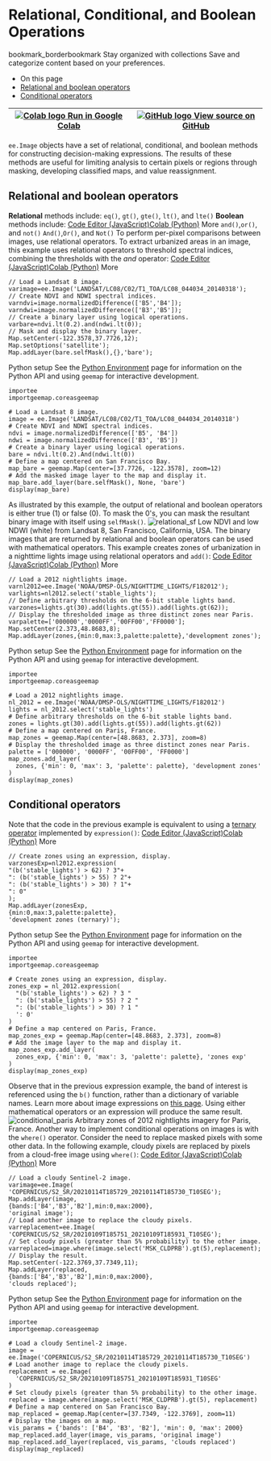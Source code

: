  
#  Relational, Conditional, and Boolean Operations 
bookmark_borderbookmark Stay organized with collections  Save and categorize content based on your preferences.
  * On this page
  * [Relational and boolean operators](https://developers.google.com/earth-engine/guides/image_relational#relational-and-boolean-operators)
  * [Conditional operators](https://developers.google.com/earth-engine/guides/image_relational#conditional-operators)


[ ![Colab logo](https://developers.google.com/static/earth-engine/images/colab_logo_32px.png) Run in Google Colab ](https://colab.research.google.com/github/google/earthengine-community/blob/master/guides/linked/generated/image_relational.ipynb) |  [ ![GitHub logo](https://developers.google.com/static/earth-engine/images/GitHub-Mark-32px.png) View source on GitHub ](https://github.com/google/earthengine-community/blob/master/guides/linked/generated/image_relational.ipynb)  
---|---  
`ee.Image` objects have a set of relational, conditional, and boolean methods for constructing decision-making expressions. The results of these methods are useful for limiting analysis to certain pixels or regions through masking, developing classified maps, and value reassignment.
## Relational and boolean operators
**Relational** methods include:
`eq()`, `gt()`, `gte()`, `lt()`, and `lte()`
**Boolean** methods include:
[Code Editor (JavaScript)](https://developers.google.com/earth-engine/guides/image_relational#code-editor-javascript-sample)[Colab (Python)](https://developers.google.com/earth-engine/guides/image_relational#colab-python-sample) More
`and()`,`or()`, and `not()`
`And()`,`Or()`, and `Not()`
To perform per-pixel comparisons between images, use relational operators. To extract urbanized areas in an image, this example uses relational operators to threshold spectral indices, combining the thresholds with the _and_ operator:
[Code Editor (JavaScript)](https://developers.google.com/earth-engine/guides/image_relational#code-editor-javascript-sample)[Colab (Python)](https://developers.google.com/earth-engine/guides/image_relational#colab-python-sample) More
```
// Load a Landsat 8 image.
varimage=ee.Image('LANDSAT/LC08/C02/T1_TOA/LC08_044034_20140318');
// Create NDVI and NDWI spectral indices.
varndvi=image.normalizedDifference(['B5','B4']);
varndwi=image.normalizedDifference(['B3','B5']);
// Create a binary layer using logical operations.
varbare=ndvi.lt(0.2).and(ndwi.lt(0));
// Mask and display the binary layer.
Map.setCenter(-122.3578,37.7726,12);
Map.setOptions('satellite');
Map.addLayer(bare.selfMask(),{},'bare');
```
Python setup
See the [ Python Environment](https://developers.google.com/earth-engine/guides/python_install) page for information on the Python API and using `geemap` for interactive development.
```
importee
importgeemap.coreasgeemap
```
```
# Load a Landsat 8 image.
image = ee.Image('LANDSAT/LC08/C02/T1_TOA/LC08_044034_20140318')
# Create NDVI and NDWI spectral indices.
ndvi = image.normalizedDifference(['B5', 'B4'])
ndwi = image.normalizedDifference(['B3', 'B5'])
# Create a binary layer using logical operations.
bare = ndvi.lt(0.2).And(ndwi.lt(0))
# Define a map centered on San Francisco Bay.
map_bare = geemap.Map(center=[37.7726, -122.3578], zoom=12)
# Add the masked image layer to the map and display it.
map_bare.add_layer(bare.selfMask(), None, 'bare')
display(map_bare)
```

As illustrated by this example, the output of relational and boolean operators is either true (1) or false (0). To mask the 0's, you can mask the resultant binary image with itself using `selfMask()`.
![relational_sf](https://developers.google.com/static/earth-engine/images/Images_relational_sf.png) Low NDVI and low NDWI (white) from Landsat 8, San Francisco, California, USA. 
The binary images that are returned by relational and boolean operators can be used with mathematical operators. This example creates zones of urbanization in a nighttime lights image using relational operators and `add()`:
[Code Editor (JavaScript)](https://developers.google.com/earth-engine/guides/image_relational#code-editor-javascript-sample)[Colab (Python)](https://developers.google.com/earth-engine/guides/image_relational#colab-python-sample) More
```
// Load a 2012 nightlights image.
varnl2012=ee.Image('NOAA/DMSP-OLS/NIGHTTIME_LIGHTS/F182012');
varlights=nl2012.select('stable_lights');
// Define arbitrary thresholds on the 6-bit stable lights band.
varzones=lights.gt(30).add(lights.gt(55)).add(lights.gt(62));
// Display the thresholded image as three distinct zones near Paris.
varpalette=['000000','0000FF','00FF00','FF0000'];
Map.setCenter(2.373,48.8683,8);
Map.addLayer(zones,{min:0,max:3,palette:palette},'development zones');
```
Python setup
See the [ Python Environment](https://developers.google.com/earth-engine/guides/python_install) page for information on the Python API and using `geemap` for interactive development.
```
importee
importgeemap.coreasgeemap
```
```
# Load a 2012 nightlights image.
nl_2012 = ee.Image('NOAA/DMSP-OLS/NIGHTTIME_LIGHTS/F182012')
lights = nl_2012.select('stable_lights')
# Define arbitrary thresholds on the 6-bit stable lights band.
zones = lights.gt(30).add(lights.gt(55)).add(lights.gt(62))
# Define a map centered on Paris, France.
map_zones = geemap.Map(center=[48.8683, 2.373], zoom=8)
# Display the thresholded image as three distinct zones near Paris.
palette = ['000000', '0000FF', '00FF00', 'FF0000']
map_zones.add_layer(
  zones, {'min': 0, 'max': 3, 'palette': palette}, 'development zones'
)
display(map_zones)
```

## Conditional operators
Note that the code in the previous example is equivalent to using a [ternary operator](http://en.wikipedia.org/wiki/%3F:) implemented by `expression()`:
[Code Editor (JavaScript)](https://developers.google.com/earth-engine/guides/image_relational#code-editor-javascript-sample)[Colab (Python)](https://developers.google.com/earth-engine/guides/image_relational#colab-python-sample) More
```
// Create zones using an expression, display.
varzonesExp=nl2012.expression(
"(b('stable_lights') > 62) ? 3"+
": (b('stable_lights') > 55) ? 2"+
": (b('stable_lights') > 30) ? 1"+
": 0"
);
Map.addLayer(zonesExp,
{min:0,max:3,palette:palette},
'development zones (ternary)');
```
Python setup
See the [ Python Environment](https://developers.google.com/earth-engine/guides/python_install) page for information on the Python API and using `geemap` for interactive development.
```
importee
importgeemap.coreasgeemap
```
```
# Create zones using an expression, display.
zones_exp = nl_2012.expression(
  "(b('stable_lights') > 62) ? 3 "
  ": (b('stable_lights') > 55) ? 2 "
  ": (b('stable_lights') > 30) ? 1 "
  ': 0'
)
# Define a map centered on Paris, France.
map_zones_exp = geemap.Map(center=[48.8683, 2.373], zoom=8)
# Add the image layer to the map and display it.
map_zones_exp.add_layer(
  zones_exp, {'min': 0, 'max': 3, 'palette': palette}, 'zones exp'
)
display(map_zones_exp)
```

Observe that in the previous expression example, the band of interest is referenced using the `b()` function, rather than a dictionary of variable names. Learn more about image expressions on [this page](https://developers.google.com/earth-engine/guides/image_math#expressions). Using either mathematical operators or an expression will produce the same result.
![conditional_paris](https://developers.google.com/static/earth-engine/images/Images_conditional_nightlights_paris.png) Arbitrary zones of 2012 nightlights imagery for Paris, France. 
Another way to implement conditional operations on images is with the `where()` operator. Consider the need to replace masked pixels with some other data. In the following example, cloudy pixels are replaced by pixels from a cloud-free image using `where()`:
[Code Editor (JavaScript)](https://developers.google.com/earth-engine/guides/image_relational#code-editor-javascript-sample)[Colab (Python)](https://developers.google.com/earth-engine/guides/image_relational#colab-python-sample) More
```
// Load a cloudy Sentinel-2 image.
varimage=ee.Image(
'COPERNICUS/S2_SR/20210114T185729_20210114T185730_T10SEG');
Map.addLayer(image,
{bands:['B4','B3','B2'],min:0,max:2000},
'original image');
// Load another image to replace the cloudy pixels.
varreplacement=ee.Image(
'COPERNICUS/S2_SR/20210109T185751_20210109T185931_T10SEG');
// Set cloudy pixels (greater than 5% probability) to the other image.
varreplaced=image.where(image.select('MSK_CLDPRB').gt(5),replacement);
// Display the result.
Map.setCenter(-122.3769,37.7349,11);
Map.addLayer(replaced,
{bands:['B4','B3','B2'],min:0,max:2000},
'clouds replaced');
```
Python setup
See the [ Python Environment](https://developers.google.com/earth-engine/guides/python_install) page for information on the Python API and using `geemap` for interactive development.
```
importee
importgeemap.coreasgeemap
```
```
# Load a cloudy Sentinel-2 image.
image = ee.Image('COPERNICUS/S2_SR/20210114T185729_20210114T185730_T10SEG')
# Load another image to replace the cloudy pixels.
replacement = ee.Image(
  'COPERNICUS/S2_SR/20210109T185751_20210109T185931_T10SEG'
)
# Set cloudy pixels (greater than 5% probability) to the other image.
replaced = image.where(image.select('MSK_CLDPRB').gt(5), replacement)
# Define a map centered on San Francisco Bay.
map_replaced = geemap.Map(center=[37.7349, -122.3769], zoom=11)
# Display the images on a map.
vis_params = {'bands': ['B4', 'B3', 'B2'], 'min': 0, 'max': 2000}
map_replaced.add_layer(image, vis_params, 'original image')
map_replaced.add_layer(replaced, vis_params, 'clouds replaced')
display(map_replaced)
```

